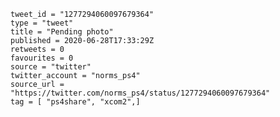 ```
tweet_id = "1277294060097679364"
type = "tweet"
title = "Pending photo"
published = 2020-06-28T17:33:29Z
retweets = 0
favourites = 0
source = "twitter"
twitter_account = "norms_ps4"
source_url = "https://twitter.com/norms_ps4/status/1277294060097679364"
tag = [ "ps4share", "xcom2",]
```

<p class='image'><img src='http://mnf.m17s.net/2020/06/28/EbncLaaWoAs-VdW.jpg' alt=''></p>

